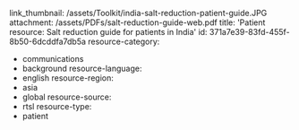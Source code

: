 link_thumbnail: /assets/Toolkit/india-salt-reduction-patient-guide.JPG
attachment: /assets/PDFs/salt-reduction-guide-web.pdf
title: 'Patient resource: Salt reduction guide for patients in India'
id: 371a7e39-83fd-455f-8b50-6dcddfa7db5a
resource-category:
  - communications
  - background
resource-language:
  - english
resource-region:
  - asia
  - global
resource-source:
  - rtsl
resource-type:
  - patient
